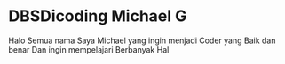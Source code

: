 # DBSDicoding Michael G

Halo Semua nama Saya Michael yang ingin menjadi Coder yang Baik dan benar Dan ingin mempelajari Berbanyak Hal
